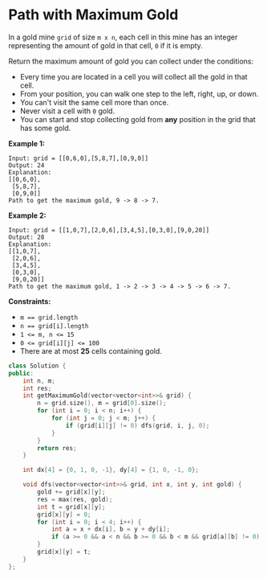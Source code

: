# Path with Maximum Gold

In a gold mine `grid` of size `m x n`, each cell in this mine has an integer representing the amount of gold in that cell, `0` if it is empty.

Return the maximum amount of gold you can collect under the conditions:

- Every time you are located in a cell you will collect all the gold in that cell.
- From your position, you can walk one step to the left, right, up, or down.
- You can't visit the same cell more than once.
- Never visit a cell with `0` gold.
- You can start and stop collecting gold from **any** position in the grid that has some gold.

 

**Example 1:**

```
Input: grid = [[0,6,0],[5,8,7],[0,9,0]]
Output: 24
Explanation:
[[0,6,0],
 [5,8,7],
 [0,9,0]]
Path to get the maximum gold, 9 -> 8 -> 7.
```

**Example 2:**

```
Input: grid = [[1,0,7],[2,0,6],[3,4,5],[0,3,0],[9,0,20]]
Output: 28
Explanation:
[[1,0,7],
 [2,0,6],
 [3,4,5],
 [0,3,0],
 [9,0,20]]
Path to get the maximum gold, 1 -> 2 -> 3 -> 4 -> 5 -> 6 -> 7.
```

 

**Constraints:**

- `m == grid.length`
- `n == grid[i].length`
- `1 <= m, n <= 15`
- `0 <= grid[i][j] <= 100`
- There are at most **25** cells containing gold.

```c++
class Solution {
public:
    int n, m;
    int res;
    int getMaximumGold(vector<vector<int>>& grid) {
        n = grid.size(), m = grid[0].size();
        for (int i = 0; i < n; i++) {
            for (int j = 0; j < m; j++) {
                if (grid[i][j] != 0) dfs(grid, i, j, 0);
            }
        }
        return res;
    }

    int dx[4] = {0, 1, 0, -1}, dy[4] = {1, 0, -1, 0};

    void dfs(vector<vector<int>>& grid, int x, int y, int gold) {
        gold += grid[x][y];
        res = max(res, gold);
        int t = grid[x][y];
        grid[x][y] = 0;
        for (int i = 0; i < 4; i++) {
            int a = x + dx[i], b = y + dy[i];
            if (a >= 0 && a < n && b >= 0 && b < m && grid[a][b] != 0) dfs(grid, a, b, gold);
        }
        grid[x][y] = t;
    }
};
```

